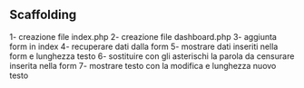 ## Scaffolding
1- creazione file index.php
2- creazione file dashboard.php
3- aggiunta form in index
4- recuperare dati dalla form 
5- mostrare dati inseriti nella form e lunghezza testo
6- sostituire con gli asterischi la parola da censurare inserita nella form
7- mostrare testo con la modifica e lunghezza nuovo testo